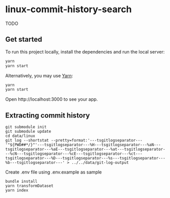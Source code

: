 # linux-commit-history-search

TODO

## Get started

To run this project locally, install the dependencies and run the local server:

```sh
yarn
yarn start
```

Alternatively, you may use [Yarn](https://http://yarnpkg.com/):

```sh
yarn
yarn start
```

Open http://localhost:3000 to see your app.

## Extracting commit history

```shell
git submodule init
git submodule update
cd data/linux
git log --shortstat --pretty=format:'---tsgitlogseparator---'"${PWD##*/}"'---tsgitlogseparator---%H---tsgitlogseparator---%aN---tsgitlogseparator---%aE---tsgitlogseparator---%at---tsgitlogseparator---%cN---tsgitlogseparator---%cE---tsgitlogseparator---%ct---tsgitlogseparator---%D---tsgitlogseparator---%s---tsgitlogseparator---%b---tsgitlogseparator---' > ../../data/git-log-output
```

Create .env file using .env.example as sample

```shell
bundle install
yarn transformDataset
yarn index
```
